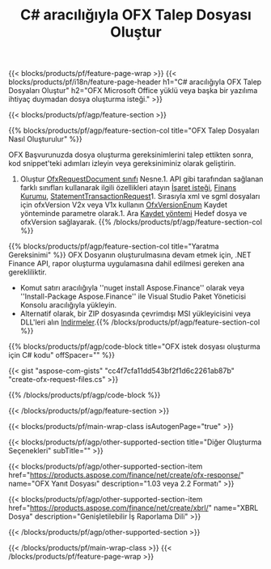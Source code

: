 ﻿---
title: C# aracılığıyla OFX Talep Dosyası Oluştur
description: OFX istek dosyası oluşturma için örnek kod. .NET tabanlı uygulamalarda toplu OFX dosya oluşturma isteği için API örnek kodu kullanın. 
url: /tr/net/create/ofx-request/
family: finance
platformtag: net
feature: create
informat: OFX Request
outformat: 
otherformats: OFX Response
---
{{< blocks/products/pf/feature-page-wrap >}}
{{< blocks/products/pf/i18n/feature-page-header h1="C# aracılığıyla OFX Talep Dosyaları Oluştur" h2="OFX Microsoft Office yüklü veya başka bir yazılıma ihtiyaç duymadan dosya oluşturma isteği." >}}

{{< blocks/products/pf/agp/feature-section >}}

{{% blocks/products/pf/agp/feature-section-col title="OFX Talep Dosyaları Nasıl Oluşturulur" %}}

OFX Başvurunuzda dosya oluşturma gereksinimlerini talep ettikten sonra, kod snippet'teki adımları izleyin veya gereksiniminiz olarak geliştirin.

1. Oluştur [OfxRequestDocument sınıfı](https://apireference.aspose.com/finance/net/aspose.finance.ofx/ofxrequestdocument) Nesne.1. API gibi tarafından sağlanan farklı sınıfları kullanarak ilgili özellikleri atayın [İşaret isteği](https://apireference.aspose.com/finance/net/aspose.finance.ofx.signon/signonrequest), [Finans Kurumu](https://apireference.aspose.com/finance/net/aspose.finance.ofx.signon/financialinstitution), [StatementTransactionRequest](https://apireference.aspose.com/finance/net/aspose.finance.ofx.bank/statementtransactionrequest)1. Sırasıyla xml ve sgml dosyaları için ofxVersion V2x veya V1x kullanın [OfxVersionEnum](https://apireference.aspose.com/finance/net/aspose.finance.ofx/ofxversionenum) Kaydet yönteminde parametre olarak.1. Ara [Kaydet yöntemi](https://apireference.aspose.com/finance/net/aspose.finance.ofx/ofxrequestdocument/methods/save) Hedef dosya ve ofxVersion sağlayarak.
{{% /blocks/products/pf/agp/feature-section-col %}}

{{% blocks/products/pf/agp/feature-section-col title="Yaratma Gereksinimi" %}}
OFX Dosyanın oluşturulmasına devam etmek için, .NET Finance API, rapor oluşturma uygulamasına dahil edilmesi gereken ana gerekliliktir. 
- Komut satırı aracılığıyla ''nuget install Aspose.Finance'' olarak veya ''Install-Package Aspose.Finance'' ile Visual Studio Paket Yöneticisi Konsolu aracılığıyla yükleyin.
- Alternatif olarak, bir ZIP dosyasında çevrimdışı MSI yükleyicisini veya DLL'leri alın [Indirmeler](https://downloads.aspose.com/finance/net).{{% /blocks/products/pf/agp/feature-section-col %}}

{{% blocks/products/pf/agp/code-block title="OFX istek dosyası oluşturma için C# kodu" offSpacer="" %}}

{{< gist "aspose-com-gists" "cc4f7cfa11dd543bf2f1d6c2261ab87b" "create-ofx-request-files.cs" >}}

{{% /blocks/products/pf/agp/code-block %}}

{{< /blocks/products/pf/agp/feature-section >}}

{{< blocks/products/pf/main-wrap-class isAutogenPage="true" >}}

{{< blocks/products/pf/agp/other-supported-section title="Diğer Oluşturma Seçenekleri" subTitle="" >}}

{{< blocks/products/pf/agp/other-supported-section-item href="https://products.aspose.com/finance/net/create/ofx-response/" name="OFX Yanıt Dosyası" description="1.03 veya 2.2 Formatı" >}}

{{< blocks/products/pf/agp/other-supported-section-item href="https://products.aspose.com/finance/net/create/xbrl/" name="XBRL Dosya" description="Genişletilebilir İş Raporlama Dili" >}}


{{< /blocks/products/pf/agp/other-supported-section >}}

{{< /blocks/products/pf/main-wrap-class >}}
{{< /blocks/products/pf/feature-page-wrap >}}